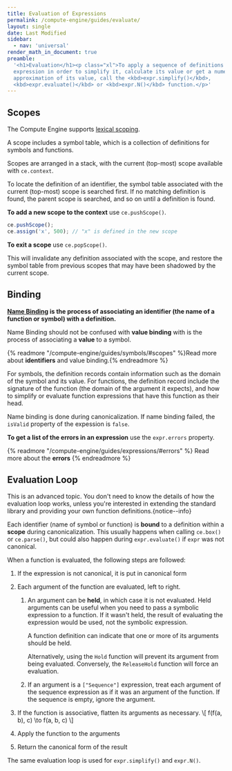 ```yaml
---
title: Evaluation of Expressions
permalink: /compute-engine/guides/evaluate/
layout: single
date: Last Modified
sidebar:
  - nav: 'universal'
render_math_in_document: true
preamble:
  '<h1>Evaluation</h1><p class="xl">To apply a sequence of definitions to an
  expression in order to simplify it, calculate its value or get a numerical
  approximation of its value, call the <kbd>expr.simplify()</kbd>,
  <kbd>expr.evaluate()</kbd> or <kbd>expr.N()</kbd> function.</p>'
---
```


## Scopes

The Compute Engine supports
[lexical scoping](<https://en.wikipedia.org/wiki/Scope_(computer_science)>).

A scope includes a symbol table, which is a collection of definitions for
symbols and functions.

Scopes are arranged in a stack, with the current (top-most) scope available with
`ce.context`.

To locate the definition of an identifier, the symbol table associated with the
current (top-most) scope is searched first. If no matching definition is found,
the parent scope is searched, and so on until a definition is found.

**To add a new scope to the context** use `ce.pushScope()`.

```ts
ce.pushScope();
ce.assign('x', 500); // "x" is defined in the new scope
```

**To exit a scope** use `ce.popScope()`.

This will invalidate any definition associated with the scope, and restore the
symbol table from previous scopes that may have been shadowed by the current
scope.

## Binding

**[Name Binding](https://en.wikipedia.org/wiki/Name_binding) is the process of
associating an identifier (the name of a function or symbol) with a
definition.**

Name Binding should not be confused with **value binding** with is the process
of associating a **value** to a symbol.

{% readmore "/compute-engine/guides/symbols/#scopes" %}Read more about
<strong>identifiers</strong> and value binding.{% endreadmore %}

For symbols, the definition records contain information such as the domain of
the symbol and its value. For functions, the definition record include the
signature of the function (the domain of the argument it expects), and how to
simplify or evaluate function expressions that have this function as their head.

Name binding is done during canonicalization. If name binding failed, the
`isValid` property of the expession is `false`.

**To get a list of the errors in an expression** use the `expr.errors` property.

{% readmore "/compute-engine/guides/expressions/#errors" %} Read more about the
<strong>errors</strong> {% endreadmore %}

## Evaluation Loop

This is an advanced topic. You don't need to know the details of how the
evaluation loop works, unless you're interested in extending the standard
library and providing your own function definitions.{notice--info}

Each identifier (name of symbol or function) is **bound** to a definition within
a **scope** during canonicalization. This usually happens when calling
`ce.box()` or `ce.parse()`, but could also happen during `expr.evaluate()` if
`expr` was not canonical.

When a function is evaluated, the following steps are followed:

1. If the expression is not canonical, it is put in canonical form

2. Each argument of the function are evaluated, left to right.

   1. An argument can be **held**, in which case it is not evaluated. Held
      arguments can be useful when you need to pass a symbolic expression to a
      function. If it wasn't held, the result of evaluating the expression would
      be used, not the symbolic expression.

      A function definition can indicate that one or more of its arguments
      should be held.

      Alternatively, using the `Hold` function will prevent its argument from
      being evaluated. Conversely, the `ReleaseHold` function will force an
      evaluation.

   2. If an argument is a `["Sequence"]` expression, treat each argument of the
      sequence expression as if it was an argument of the function. If the
      sequence is empty, ignore the argument.

3. If the function is associative, flatten its arguments as necessary. \\[
   f(f(a, b), c) \to f(a, b, c) \\]

4. Apply the function to the arguments

5. Return the canonical form of the result

The same evaluation loop is used for `expr.simplify()` and `expr.N()`.
